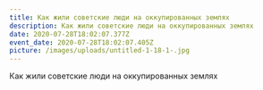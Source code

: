 ```yaml
---
title: Как жили советские люди на оккупированных землях
description: Как жили советские люди на оккупированных землях
date: 2020-07-28T18:02:07.377Z
event_date: 2020-07-28T18:02:07.405Z
picture: /images/uploads/untitled-1-18-1-.jpg
---
```

Как жили советские люди на оккупированных землях